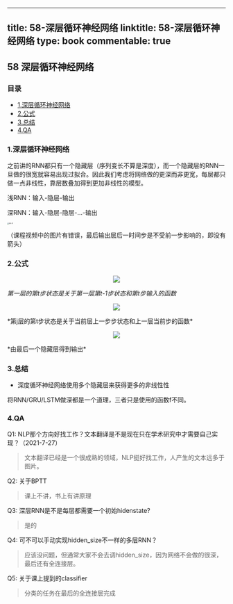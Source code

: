 
---
title: 58-深层循环神经网络
linktitle: 58-深层循环神经网络
type: book
commentable: true
---

## 58 深层循环神经网络

### 目录

  * [1.深层循环神经网络](#1深层循环神经网络)
  * [2.公式](#2公式)
  * [3.总结](#3总结)
  * [4.QA](#4qa)

### 1.深层循环神经网络

之前讲的RNN都只有一个隐藏层（序列变长不算是深度），而一个隐藏层的RNN一旦做的很宽就容易出现过拟合。因此我们考虑将网络做的更深而非更宽，每层都只做一点非线性，靠层数叠加得到更加非线性的模型。

浅RNN：输入-隐层-输出

深RNN：输入-隐层-隐层-...-输出

<img src="..\imgs\58\58-01.png" alt="58-01" style="zoom:25%;" />

（课程视频中的图片有错误，最后输出层后一时间步是不受前一步影响的，即没有箭头）

### 2.公式

<div align="center">
 
![](http://latex.codecogs.com/svg.latex?\mathbf{H}_t^1=f_1(\mathbf{H_{t-1}^1},\mathbf{X_t}))
 
</div>

*第一层的第t步状态是关于第一层第t-1步状态和第t步输入的函数*
<div align="center">
 
![](http://latex.codecogs.com/svg.latex?\mathbf{H}_t^j=f_j(\mathbf{H_{t-1}^j},\mathbf{H_{t}^{j-1})})
 
</div>
*第j层的第t步状态是关于当前层上一步步状态和上一层当前步的函数*

<div align="center">
 
![](http://latex.codecogs.com/svg.latex?\mathbf{O}_t=g(\mathbf{H}_t^L))
 
</div>
*由最后一个隐藏层得到输出*

### 3.总结

- 深度循环神经网络使用多个隐藏层来获得更多的非线性性

将RNN/GRU/LSTM做深都是一个道理，三者只是使用的函数f不同。

### 4.QA

Q1: NLP那个方向好找工作？文本翻译是不是现在只在学术研究中才需要自己实现？（2021-7-27）

> 文本翻译已经是一个很成熟的领域，NLP挺好找工作，人产生的文本远多于图片。

Q2: 关于BPTT

> 课上不讲，书上有讲原理

Q3: 深层RNN是不是每层都需要一个初始hidenstate?

> 是的

Q4: 可不可以手动实现hidden_size不一样的多层RNN？

> 应该没问题，但通常大家不会去调hidden_size，因为网络不会做的很深，最后还有全连接层。

Q5: 关于课上提到的classifier

> 分类的任务在最后的全连接层完成

    